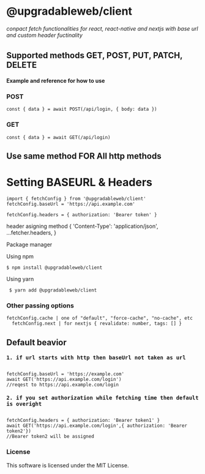 # @upgradableweb/client

<h6>conpact fetch functionalities for react, react-native and nextjs with base url and custom header fuctinality</p>

<h2>Supported methods GET, POST, PUT, PATCH, DELETE</h1>

  
  <h4>Example and reference for how to use</h2>

  
  <h3>POST</h3>
  
    const { data } = await POST(/api/login, { body: data })

   
<h3>GET</h3>
  
    const { data } = await GET(/api/login)

 <h2>Use same method FOR All http methods</h2>


<h1>Setting BASEURL & Headers</h1>

    import { fetchConfig } from '@upgradableweb/client'
    fetchConfig.baseUrl = 'https://api.example.com'

    fetchConfig.headers = { authorization: 'Bearer token' }
 
 <p>header asigning method { 'Content-Type': 'application/json', ...fetcher.headers, }</p>

<p>Package manager</p>
  Using npm
  
    $ npm install @upgradableweb/client
  Using yarn
    
     $ yarn add @upgradableweb/client
<h3>Other passing options</h3>
<code>fetchConfig.cache | one of "default", "force-cache", "no-cache", etc
  fetchConfig.next | for nextjs { revalidate: number, tags: [] }</code>


<h2>Default beavior</h2>
<code><h3>1. if url starts with http then baseUrl not taken as url</h3>
fetchConfig.baseUrl = 'https://example.com'
await GET('https://api.example.com/login')
//reqest to https://api.example.com/login</code>
<code><h3>2. if you set authorization while fetching time then default is overight</h3>
fetchConfig.headers = { authorization: 'Bearer token1' }  
await GET('https://api.example.com/login',{ authorization: 'Bearer token2'}) 
//Bearer token2 will be assigned</code>

### License

This software is licensed under the MIT License.

